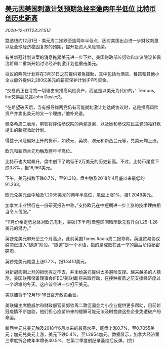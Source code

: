 <!--1606866907000-->
[美元因美国刺激计划预期急挫至逾两年半低位 比特币创历史新高](https://cn.reuters.com/article/global-forex-ny-bitcoin-1202-idCNKBS28B6JI)
------

<div><i>2020-12-01T23:21:51Z</i></div><p>路透纽约12月1日 - 美元周二挫跌至逾两年半低点，因对美国出台进一步财政刺激以及全球经济稳固复苏的预期，提升投资人风险胃纳。</p><p>有关新冠计划议案的消息拖累美元进一步下挫，美国财政部长努钦和众议院议长佩洛希周二重新开始讨论经济刺激计划也重击美元。</p><p>拟议的两党计划将在3月31日之前提供紧急援助，其中包括为酒店、餐馆和其他小企业额外提供2,280亿美元的薪资保护计划(PPP)资金。</p><p>“交易员正在寻找一切理由来推高风险资产，而这是以美元为代价的，” Tempus, Inc交易副总裁John Doyle说。</p><p>“在希望破灭后，当有报导称两党仍有可能就刺激计划达成协议时，这是推高风险资产并卖出美元的又一个理由，”他补充道。</p><p>佩洛希周二表示，努钦将评估参议院的两党提案，以及她和参议院民主党领袖舒默提出的新冠救助计划。</p><p>得益于风险偏好上升的货币，如欧元、英镑、澳元和新西兰元等，兑美元均上涨。</p><p>欧元和新西兰元均触及两年半高位。</p><p>比特币也大幅飙升，盘中创下了略低于2万美元的历史新高。不过，比特币尾盘下跌3.8%，报18,961美元。</p><p>下午，美元指数下跌0.7%，至91.318，盘中触及2018年4月底以来最低的91.263。</p><p>欧元兑美元盘中触及1.2055美元的两年半高位，尾盘上涨1%，报1.2049美元。</p><p>加拿大丰业银行在一份研究报告中称，”支持欧元在中短期进一步上涨的技术理由相当令人信服。”</p><p>“11月价格走势总体对欧元有利，突破(下半月)盘整区间暗示欧元有升向1.25-1.26美元的潜力。”</p><p>英镑兑美元攀升至三个月高点，此前英国Times Radio周二报导称，英退贸易协议磋商已进入“隧道”阶段。“隧道”是一个术语，指的是成败在此一举的最后阶段秘密磋商。</p><p>英镑兑美元尾盘上涨0.7%，报1.3410美元。</p><p>对新冠病例上升的担忧挥之不去，并未给美元提供太多避险支撑。越来越多的人猜测，美国联邦储备理事会(FED/美联储)将采取行动，在接种疫苗之前支撑经济度过一个艰难的冬天。这应该会进一步打压美元。</p><p>美联储将于12月15-16日召开政策会议。</p><p>美联储主席鲍威尔和财政部官员努钦周二敦促国会为小企业提供更多帮助，目前新冠疫情不断加剧，他们担心疫苗带来的缓解可能无法及时挽救这些企业免遭破产的命运。</p><p>新西兰元兑美元触及2018年6月以来的最高水平，尾盘上涨0.7%，至0.7055美元；加元兑美元上涨，美元下跌0.4%，至1.2954加元。数据显示，加拿大经济第三季度折合成年率增长40.5%，在第二季度创纪录萎缩后反弹。(完)</p>
